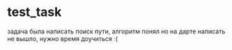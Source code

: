# test_task

задача была написать поиск пути, алгоритм понял но на дарте написать не вышло, нужно время доучиться :(
 
